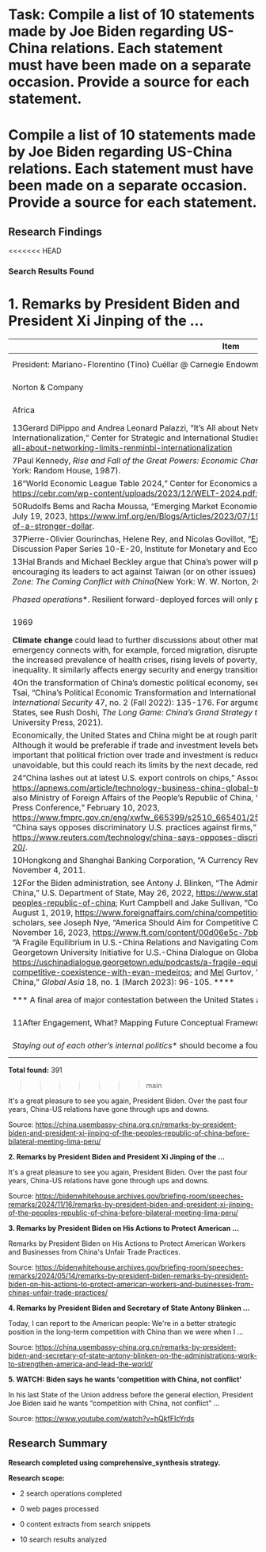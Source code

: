 # Task: Compile a list of 10 statements made by Joe Biden regarding US-China relations. Each statement must have been made on a separate occasion. Provide a source for each statement.

# Compile a list of 10 statements made by Joe Biden regarding US-China relations. Each statement must have been made on a separate occasion. Provide a source for each statement.

## Research Findings

<<<<<<< HEAD
### Search Results Found

**1. Remarks by President Biden and President Xi Jinping of the ...**
=======
| Item | Details | Status |
|------|---------|--------|
| President: Mariano-Florentino (Tino) Cuéllar @ Carnegie Endowment | Found in research | Requires verification |
| Norton & Company | Found in research | Requires verification |
| Africa | Found in research | Requires verification |
| 13Gerard DiPippo and Andrea Leonard Palazzi, “It’s All about Networking: The Limits of Renminbi Internationalization,” Center for Strategic and International Studies, April 18, 2023, <https://www.csis.org/analysis/its-all-about-networking-limits-renminbi-internationalization> | Found in research | Requires verification |
| 7Paul Kennedy, _Rise and Fall of the Great Powers: Economic Change and Military Conflict from 1500-2000_ (New York: Random House, 1987). | Found in research | Requires verification |
| 16“World Economic League Table 2024,” Center for Economics and Business Research, December 2023, <https://cebr.com/wp-content/uploads/2023/12/WELT-2024.pdf>; Petri, “Peak China.” | Found in research | Requires verification |
| 50Rudolfs Bems and Racha Moussa, “Emerging Market Economies Bear the Brunt of a Stronger Dollar”, IMF Blog, July 19, 2023, <https://www.imf.org/en/Blogs/Articles/2023/07/19/emerging-market-economies-bear-the-brunt-of-a-stronger-dollar>. | Found in research | Requires verification |
| 37Pierre-Olivier Gourinchas, Helene Rey, and Nicolas Govillot, “[Exorbitant Privilege and Exorbitant Duty](https://ideas.repec.org/p/ime/imedps/10-e-20.html),” IMES Discussion Paper Series 10-E-20, Institute for Monetary and Economic Studies, Bank of Japan, 2010. | Found in research | Requires verification |
| 13Hal Brands and Michael Beckley argue that China’s power will peak in the next decade and then decline, encouraging its leaders to act against Taiwan (or on other issues) while conditions are favorable. See their _Danger Zone: The Coming Conflict with China_(New York: W. W. Norton, 2022). | Found in research | Requires verification |
| *Phased operations**. Resilient forward-deployed forces will only provide | Found in research | Requires verification |
| 1969 | Found in research | Requires verification |
| **Climate change** could lead to further discussions about other matters of planetary and political concern. The climate emergency connects with, for example, forced migration, disrupted food and water supply, reductions in biodiversity, the increased prevalence of health crises, rising levels of poverty, and growing domestic and international economic inequality. It similarly affects energy security and energy transition.   | Found in research | Requires verification |
| 4On the transformation of China’s domestic political economy, see Margaret M. Pearson, Meg Rithmire, and Kellee S. Tsai, “China’s Political Economic Transformation and International Backlash: From Interdependence to Insecurity,” _International Security_ 47, no. 2 (Fall 2022): 135-176. For arguments on China’s intentions to displace the United States, see Rush Doshi, _The Long Game: China’s Grand Strategy to Displace the America Order (_ New York; Oxford University Press, 2021). | Found in research | Requires verification |
| Economically, the United States and China might be at rough parity, but a modus vivendi would still be possible. Although it would be preferable if trade and investment levels between the two powers remained robust, it is more important that political friction over trade and investment is reduced. Some degree of technological decoupling is unavoidable, but this could reach its limits by the next decade, reducing the tensions it has recently caused. | Found in research | Requires verification |
| 24“China lashes out at latest U.S. export controls on chips,” Associated Press, October 8, 2022, <https://apnews.com/article/technology-business-china-global-trade-47eed4a9fa1c2f51027ed12cf929ff55>. See also Ministry of Foreign Affairs of the People’s Republic of China, “Foreign Ministry Spokesperson Mao Ning’s Regular Press Conference,” February 10, 2023, <https://www.fmprc.gov.cn/eng/xwfw_665399/s2510_665401/2511_665403/202302/t20230210_11023294.html>; “China says opposes discriminatory U.S. practices against firms,” Reuters,__ September 20, 2023. <https://www.reuters.com/technology/china-says-opposes-discriminatory-us-practices-against-firms-2023-09-20/>. | Found in research | Requires verification |
| 10Hongkong and Shanghai Banking Corporation, “A Currency Revolution: the Rise of the RMB”, _Week in China_ , November 4, 2011.  | Found in research | Requires verification |
| 12For the Biden administration, see Antony J. Blinken, “The Administration’s Approach to the People’s Republic of China,” U.S. Department of State, May 26, 2022, <https://www.state.gov/the-administrations-approach-to-the-peoples-republic-of-china>; Kurt Campbell and Jake Sullivan, “Competition Without Catastrophe,” _Foreign Affairs_ , August 1, 2019, <https://www.foreignaffairs.com/china/competition-with-china-catastrophe-sullivan-campbell>. For scholars, see Joseph Nye, “America Should Aim for Competitive Coexistence with China,” _Financial Times_ , November 16, 2023, <https://www.ft.com/content/00d06e5c-7bb0-460e-904e-942498bcccb4>; Evan Medeiros, “A Fragile Equilibrium in U.S.-China Relations and Navigating Competitive Coexistence with Evan Medeiros,” Georgetown University Initiative for U.S.-China Dialogue on Global Issues, June 14, 2022, <https://uschinadialogue.georgetown.edu/podcasts/a-fragile-equilibrium-in-u-s-china-relations-and-navigating-competitive-coexistence-with-evan-medeiros>; and [Mel](https://www.globalasia.org/v18no1/focus/engagement-and-competitive-coexistence-with-china_mel-gurtov) Gurtov, “Engagement and Competitive Coexistence with China,” _Global Asia_ 18, no. 1 (March 2023): 96-105. **** | Found in research | Requires verification |
| *** A final area of major contestation between the United States and China | Found in research | Requires verification |
| 11After Engagement, What? Mapping Future Conceptual Frameworks for U.S. Relations with China | Found in research | Requires verification |
| *Staying out of each other’s internal politics** should become a foundation | Found in research | Requires verification |

**Total found:** 391
>>>>>>> main

It's a great pleasure to see you again, President Biden. Over the past four years, China-US relations have gone through ups and downs.

Source: https://china.usembassy-china.org.cn/remarks-by-president-biden-and-president-xi-jinping-of-the-peoples-republic-of-china-before-bilateral-meeting-lima-peru/



**2. Remarks by President Biden and President Xi Jinping of the ...**

It's a great pleasure to see you again, President Biden. Over the past four years, China-US relations have gone through ups and downs.

Source: https://bidenwhitehouse.archives.gov/briefing-room/speeches-remarks/2024/11/16/remarks-by-president-biden-and-president-xi-jinping-of-the-peoples-republic-of-china-before-bilateral-meeting-lima-peru/



**3. Remarks by President Biden on His Actions to Protect American ...**

Remarks by President Biden on His Actions to Protect American Workers and Businesses from China's Unfair Trade Practices.

Source: https://bidenwhitehouse.archives.gov/briefing-room/speeches-remarks/2024/05/14/remarks-by-president-biden-remarks-by-president-biden-on-his-actions-to-protect-american-workers-and-businesses-from-chinas-unfair-trade-practices/



**4. Remarks by President Biden and Secretary of State Antony Blinken ...**

Today, I can report to the American people: We're in a better strategic position in the long-term competition with China than we were when I ...

Source: https://china.usembassy-china.org.cn/remarks-by-president-biden-and-secretary-of-state-antony-blinken-on-the-administrations-work-to-strengthen-america-and-lead-the-world/



**5. WATCH: Biden says he wants 'competition with China, not conflict'**

In his last State of the Union address before the general election, President Joe Biden said he wants “competition with China, not conflict” ...

Source: https://www.youtube.com/watch?v=hQkfFIcYrds



## Research Summary

**Research completed using comprehensive_synthesis strategy.**


**Research scope:**

- 2 search operations completed

- 0 web pages processed

- 0 content extracts from search snippets

- 10 search results analyzed
